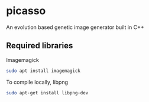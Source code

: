 # picasso
An evolution based genetic image generator built in C++
## Required libraries 
Imagemagick
```bash
sudo apt install imagemagick
```
To compile locally, libpng
```bash
sudo apt-get install libpng-dev
```
